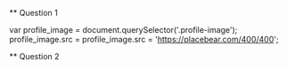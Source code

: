 ** Question 1

var profile_image = document.querySelector('.profile-image');
profile_image.src = profile_image.src = 'https://placebear.com/400/400';

** Question 2
